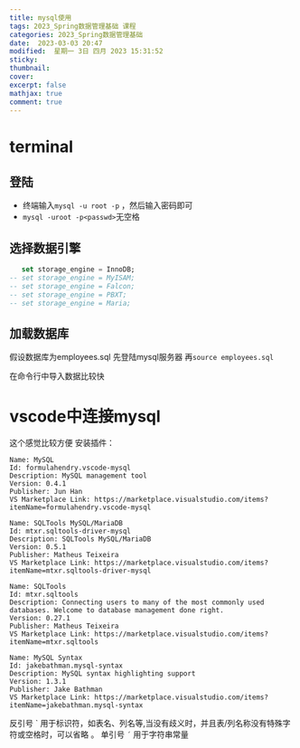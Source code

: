 ```yaml
---
title: mysql使用
tags: 2023_Spring数据管理基础 课程 
categories: 2023_Spring数据管理基础
date:  2023-03-03 20:47
modified:  星期一 3日 四月 2023 15:31:52
sticky:
thumbnail:
cover: 
excerpt: false
mathjax: true
comment: true
---
```




# terminal
## 登陆
- 终端输入`mysql -u root -p`  ，然后输入密码即可
- `mysql -uroot -p<passwd>`无空格

## 选择数据引擎

```sql
   set storage_engine = InnoDB; 
-- set storage_engine = MyISAM;
-- set storage_engine = Falcon;
-- set storage_engine = PBXT;
-- set storage_engine = Maria;
```

## 加载数据库
假设数据库为employees.sql
先登陆mysql服务器
再`source employees.sql`

在命令行中导入数据比较快

# vscode中连接mysql
这个感觉比较方便
安装插件：
```
Name: MySQL
Id: formulahendry.vscode-mysql
Description: MySQL management tool
Version: 0.4.1
Publisher: Jun Han
VS Marketplace Link: https://marketplace.visualstudio.com/items?itemName=formulahendry.vscode-mysql
```

```
Name: SQLTools MySQL/MariaDB
Id: mtxr.sqltools-driver-mysql
Description: SQLTools MySQL/MariaDB
Version: 0.5.1
Publisher: Matheus Teixeira
VS Marketplace Link: https://marketplace.visualstudio.com/items?itemName=mtxr.sqltools-driver-mysql
```

```
Name: SQLTools
Id: mtxr.sqltools
Description: Connecting users to many of the most commonly used databases. Welcome to database management done right.
Version: 0.27.1
Publisher: Matheus Teixeira
VS Marketplace Link: https://marketplace.visualstudio.com/items?itemName=mtxr.sqltools
```

```
Name: MySQL Syntax
Id: jakebathman.mysql-syntax
Description: MySQL syntax highlighting support
Version: 1.3.1
Publisher: Jake Bathman
VS Marketplace Link: https://marketplace.visualstudio.com/items?itemName=jakebathman.mysql-syntax
```



反引号 \` 用于标识符，如表名、列名等,当没有歧义时，并且表/列名称没有特殊字符或空格时，可以省略 。
单引号 `´` 用于字符串常量